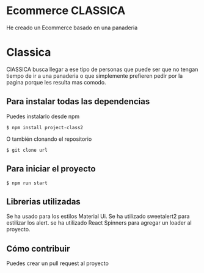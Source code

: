 # Ecommerce CLASSICA

He creado un Ecommerce basado en una panaderia

# Classica

ClASSICA busca llegar a ese tipo de personas que puede ser que no tengan tiempo de ir a una panaderia o que simplemente prefieren pedir por la pagina porque les resulta mas comodo.

## Para instalar todas las dependencias

Puedes instalarlo desde npm

`$ npm install project-class2`

O también clonando el repositorio

`$ git clone url`

## Para iniciar el proyecto

`$ npm run start`

## Librerias utilizadas

Se ha usado para los estilos Material Ui.
Se ha utilizado sweetalert2 para estilizar los alert.
se ha utilizado React Spinners para agregar un loader al proyecto.

## Cómo contribuir

Puedes crear un pull request al proyecto
